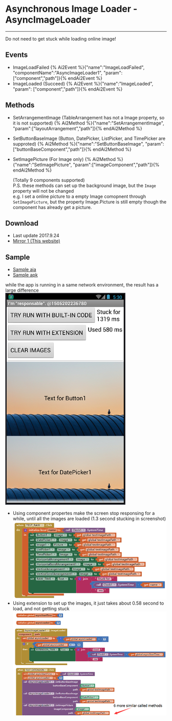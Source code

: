 # Asynchronous Image Loader - AsyncImageLoader

---

Do not need to get stuck while loading online image! 

## Events

* ImageLoadFailed
  {% Ai2Event %}{"name":"ImageLoadFailed", "componentName":"AsyncImageLoader1", "param": ["component","path"]}{% endAi2Event %}
* ImageLoaded (Succeed)
  {% Ai2Event %}{"name":"ImageLoaded", "param": ["component","path"]}{% endAi2Event %}
  
## Methods

* SetArrangementImage (TableArrangement has not a Image property, so it is not supported)
  {% Ai2Method %}{"name":"SetArrangementImage", "param":["layoutArrangement","path"]}{% endAi2Method %}
* SetButtonBaseImage (Button, DatePicker, ListPicker, and TimePicker are supproted)
  {% Ai2Method %}{"name":"SetButtonBaseImage", "param":["buttonBaseComponent","path"]}{% endAi2Method %}
* SetImagePicture (For Image only)
  {% Ai2Method %}{"name":"SetImagePicture", "param":["imageComponent","path"]}{% endAi2Method %}

  (Totally 9 components supported)  
  P.S. these methods can set up the background image, but the `Image` property will not be changed  
  e.g. I set a online picture to a empty Image comopnent through `SetImagePicture`, but the property Image.Picture is still empty though the component has already get a picture.

## Download

* Last update 2017.9.24
* <a href="/aix/cn.colintree.aix.AsyncImageLoader.aix" target="_blank">Mirror 1 (This website)</a>

## Sample

* [Sample aia](https://github.com/ColinTree/aix_colintree_cn/releases/download/AsyncImageLoaderTest/AsyncImageLoaderTest_en.aia)   
* [Sample apk](https://github.com/ColinTree/aix_colintree_cn/releases/download/AsyncImageLoaderTest/AsyncImageLoaderTest_en.apk) 

while the app is running in a same network environment, the result has a large difference  
![](../images/AsyncImageLoader/Sample_Screenshot.png)

* Using component propertes make the screen stop responsing for a while, until all the images are loaded (1.3 second stucking in screenshot)  
  ![](../images/AsyncImageLoader/Sample_Raw.png)
* Using extension to set up the images, it just takes about 0.58 second to load, and not getting stuck  
  ![](../images/AsyncImageLoader/Sample_Extension.png)